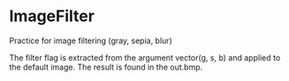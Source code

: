 # ImageFilter
Practice for image filtering (gray, sepia, blur)

  The filter flag is extracted from the argument vector(g, s, b) and applied to the default image. The result is found in the out.bmp.

  
